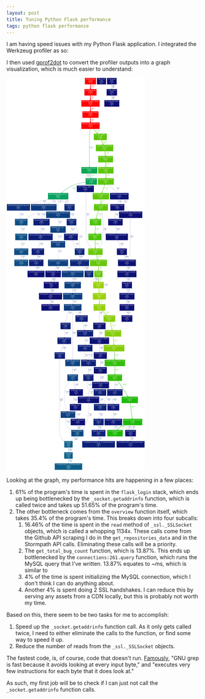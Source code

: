 ```yaml
---
layout: post
title: Tuning Python Flask performance
tags: python flask performance
---
```


I am having speed issues with my Python Flask application. I integrated the
Werkzeug profiler as so:

I then used [gprof2dot](https://github.com/jrfonseca/gprof2dot) to convert the
profiler outputs into a graph visualization, which is much easier to understand:

![](images/python_flask_call_graph.png)

Looking at the graph, my performance hits are happening in a few places:

1. 61% of the program's time is spent in the `flask_login` stack, which ends up
being bottlenecked by the `_socket.getaddrinfo` function, which is called twice
and takes up 51.65% of the program's time.
2. The other bottleneck comes from the `overview` function itself, which takes
35.4% of the program's time. This breaks down into four subcalls:
    1. 16.46% of the time is spent in the `read` method of `_ssl._SSLSocket`
    objects, which is called a whopping 1134x. These calls come from the
    Github API scraping I do in the `get_repositories_data` and in the Stormpath
    API calls. Eliminating these calls will be a priority.
    2. The `get_total_bug_count` function, which is 13.87%. This ends up
    bottlenecked by the `connections:261.query` function, which runs the
    MySQL query that I've written. 13.87% equates to ~ms, which is similar to
    3. 4% of the time is spent initializing the MySQL connection, which I don't
    think I can do anything about.
    4. Another 4% is spent doing 2 SSL handshakes. I can reduce this by
    serving any assets from a CDN locally, but this is probably not worth my
    time.

Based on this, there seem to be two tasks for me to accomplish:

1. Speed up the `_socket.getaddrinfo` function call. As it only gets called
twice, I need to either eliminate the calls to the function, or find some way
to speed it up.
 2. Reduce the number of reads from the `_ssl._SSLSocket` objects.

The fastest code, is, of course, code that doesn't run. [Famously](https://lists.freebsd.org/pipermail/freebsd-current/2010-August/019310.html), "GNU grep is
fast because it avoids looking at every input byte," and "executes very few
instructions for each byte that it does look at."

As such, my first job will be to check if I can just not call the
`_socket.getaddrinfo` function calls.
